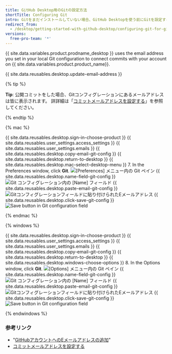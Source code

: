 ```yaml
---
title: GitHub Desktop用のGitの設定方法
shortTitle: Configuring Git
intro: Gitをまだインストールしていない場合、GitHub Desktopを使う前にGitを設定する必要があります。
redirect_from:
  - /desktop/getting-started-with-github-desktop/configuring-git-for-github-desktop
versions:
  free-pro-team: '*'
---
```


{{ site.data.variables.product.prodname_desktop }} uses the email address you set in your local Git configuration to connect commits with your account on {{ site.data.variables.product.product_name}}.

{{ site.data.reusables.desktop.update-email-address }}

{% tip %}

**Tip**: 公開コミットをした場合、Gitコンフィグレーションにあるメールアドレスは皆に表示されます。 詳詳細は「[コミットメールアドレスを設定する](/articles/setting-your-commit-email-address/)」を参照してください。

{% endtip %}

{% mac %}

{{ site.data.reusables.desktop.sign-in-choose-product }}
{{ site.data.reusables.user_settings.access_settings }}
{{ site.data.reusables.user_settings.emails }}
{{ site.data.reusables.desktop.copy-email-git-config }}
{{ site.data.reusables.desktop.return-to-desktop }}
{{ site.data.reusables.desktop.mac-select-desktop-menu }}
7. In the Preferences window, click **Git**. ![[Preferences] メニュー内の Git ペイン](/assets/images/help/desktop/mac-select-git-pane.png)
{{ site.data.reusables.desktop.name-field-git-config }}
  ![Git コンフィグレーション内の [Name] フィールド](/assets/images/help/desktop/mac-name-git-config.png)
{{ site.data.reusables.desktop.paste-email-git-config }}
  ![Gitコンフィグレーションフィールドに貼り付けられたEメールアドレス](/assets/images/help/desktop/mac-email-git-config.png)
{{ site.data.reusables.desktop.click-save-git-config }}
  ![Save button in Git configuration field](/assets/images/help/desktop/mac-save-git-config.png)

{% endmac %}

{% windows %}

{{ site.data.reusables.desktop.sign-in-choose-product }}
{{ site.data.reusables.user_settings.access_settings }}
{{ site.data.reusables.user_settings.emails }}
{{ site.data.reusables.desktop.copy-email-git-config }}
{{ site.data.reusables.desktop.return-to-desktop }}
{{ site.data.reusables.desktop.windows-choose-options }}
8. In the Options window, click **Git**. ![[Options] メニュー内の Git ペイン](/assets/images/help/desktop/windows-select-git-pane.png)
{{ site.data.reusables.desktop.name-field-git-config }}
  ![Git コンフィグレーション内の [Name] フィールド](/assets/images/help/desktop/windows-name-git-config.png)
{{ site.data.reusables.desktop.paste-email-git-config }}
  ![Gitコンフィグレーションフィールドに貼り付けられたEメールアドレス](/assets/images/help/desktop/windows-email-git-config.png)
{{ site.data.reusables.desktop.click-save-git-config }}
  ![Save button in Git configuration field](/assets/images/help/desktop/windows-save-git-config.png)

{% endwindows %}

### 参考リンク

- "[GitHubアカウントへのEメールアドレスの追加](/articles/adding-an-email-address-to-your-github-account/)"
- [コミットメールアドレスを設定する](/articles/setting-your-commit-email-address/)
